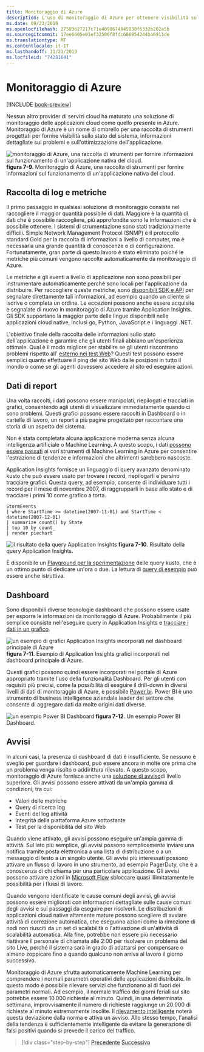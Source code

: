 ```yaml
---
title: Monitoraggio di Azure
description: L'uso di monitoraggio di Azure per ottenere visibilità sul sistema è in esecuzione.
ms.date: 09/23/2019
ms.openlocfilehash: 27503627217c71e4090674945830f6332b202a5b
ms.sourcegitcommit: 17ee6605e01ef32506f8fdc686954244ba6911de
ms.translationtype: MT
ms.contentlocale: it-IT
ms.lasthandoff: 11/21/2019
ms.locfileid: "74281641"
---
```

# <a name="azure-monitor"></a>Monitoraggio di Azure

[!INCLUDE [book-preview](../../../includes/book-preview.md)]

Nessun altro provider di servizi cloud ha maturato una soluzione di monitoraggio delle applicazioni cloud come quello presente in Azure. Monitoraggio di Azure è un nome di ombrello per una raccolta di strumenti progettati per fornire visibilità sullo stato del sistema, informazioni dettagliate sui problemi e sull'ottimizzazione dell'applicazione.

![monitoraggio di Azure, una raccolta di strumenti per fornire informazioni sul funzionamento di un'applicazione nativa del cloud.](./media/azure-monitor.png)
**figura 7-9**. Monitoraggio di Azure, una raccolta di strumenti per fornire informazioni sul funzionamento di un'applicazione nativa del cloud.

## <a name="gathering-logs-and-metrics"></a>Raccolta di log e metriche

Il primo passaggio in qualsiasi soluzione di monitoraggio consiste nel raccogliere il maggior quantità possibile di dati. Maggiore è la quantità di dati che è possibile raccogliere, più approfondite sono le informazioni che è possibile ottenere. I sistemi di strumentazione sono stati tradizionalmente difficili. Simple Network Management Protocol (SNMP) è il protocollo standard Gold per la raccolta di informazioni a livello di computer, ma è necessaria una grande quantità di conoscenze e di configurazione. Fortunatamente, gran parte di questo lavoro è stato eliminato poiché le metriche più comuni vengono raccolte automaticamente da monitoraggio di Azure.

Le metriche e gli eventi a livello di applicazione non sono possibili per instrumentare automaticamente perché sono locali per l'applicazione da distribuire. Per raccogliere queste metriche, sono [disponibili SDK e API](https://docs.microsoft.com/azure/azure-monitor/app/api-custom-events-metrics) per segnalare direttamente tali informazioni, ad esempio quando un cliente si iscrive o completa un ordine. Le eccezioni possono anche essere acquisite e segnalate di nuovo in monitoraggio di Azure tramite Application Insights. Gli SDK supportano la maggior parte delle lingue disponibili nelle applicazioni cloud native, inclusi go, Python, JavaScript e i linguaggi .NET.

L'obiettivo finale della raccolta delle informazioni sullo stato dell'applicazione è garantire che gli utenti finali abbiano un'esperienza ottimale. Qual è il modo migliore per stabilire se gli utenti riscontrano problemi rispetto all' [esterno nei test Web](https://docs.microsoft.com/azure/azure-monitor/app/monitor-web-app-availability)? Questi test possono essere semplici quanto effettuare il ping del sito Web dalle posizioni in tutto il mondo o come se gli agenti dovessero accedere al sito ed eseguire azioni.

## <a name="reporting-data"></a>Dati di report

Una volta raccolti, i dati possono essere manipolati, riepilogati e tracciati in grafici, consentendo agli utenti di visualizzare immediatamente quando ci sono problemi. Questi grafici possono essere raccolti in Dashboard o in cartelle di lavoro, un report a più pagine progettato per raccontare una storia di un aspetto del sistema.

Non è stata completata alcuna applicazione moderna senza alcuna intelligenza artificiale o Machine Learning. A questo scopo, i dati [possono essere passati](https://www.youtube.com/watch?v=Cuza-I1g9tw) ai vari strumenti di Machine Learning in Azure per consentire l'estrazione di tendenze e informazioni che altrimenti sarebbero nascoste.

Application Insights fornisce un linguaggio di query avanzato denominato kusto che può essere usato per trovare i record, riepilogarli e persino tracciare grafici. Questa query, ad esempio, consente di individuare tutti i record per il mese di novembre 2007, di raggrupparli in base allo stato e di tracciare i primi 10 come grafico a torta.

```kusto
StormEvents
| where StartTime >= datetime(2007-11-01) and StartTime < datetime(2007-12-01)
| summarize count() by State
| top 10 by count_
| render piechart
```

![il risultato della query Application Insights](./media/azure-monitor.png)
**figura 7-10**. Risultato della query Application Insights.

È disponibile un [Playground per la sperimentazione](https://dataexplorer.azure.com/clusters/help/databases/Samples) delle query kusto, che è un ottimo punto di dedicare un'ora o due. La lettura di [query di esempio](https://docs.microsoft.com/azure/kusto/query/samples) può essere anche istruttiva.

## <a name="dashboards"></a>Dashboard

Sono disponibili diverse tecnologie dashboard che possono essere usate per esporre le informazioni da monitoraggio di Azure. Probabilmente il più semplice consiste nell'eseguire query in Application Insights e [tracciare i dati in un grafico](https://docs.microsoft.com/azure/azure-monitor/learn/tutorial-app-dashboards).

![un esempio di grafici Application Insights incorporati nel dashboard principale di Azure](./media/azure-monitor.png)
**figura 7-11**. Esempio di Application Insights grafici incorporati nel dashboard principale di Azure.

Questi grafici possono quindi essere incorporati nel portale di Azure appropriato tramite l'uso della funzionalità Dashboard. Per gli utenti con requisiti più precisi, come la possibilità di eseguire il drill-down in diversi livelli di dati di monitoraggio di Azure, è possibile [Power bi](https://powerbi.microsoft.com/). Power BI è uno strumento di business intelligence aziendale leader del settore che consente di aggregare dati da molte origini dati diverse.

![un esempio Power BI Dashboard](./media/azure-monitor.png)
**figura 7-12**. Un esempio Power BI Dashboard.

## <a name="alerts"></a>Avvisi

In alcuni casi, la presenza di dashboard di dati è insufficiente. Se nessuno è sveglio per guardare i dashboard, può essere ancora in molte ore prima che un problema venga risolto o addirittura rilevato. A questo scopo, monitoraggio di Azure fornisce anche una [soluzione di avviso](https://docs.microsoft.com/azure/azure-monitor/platform/alerts-overview)di livello superiore. Gli avvisi possono essere attivati da un'ampia gamma di condizioni, tra cui:

- Valori delle metriche
- Query di ricerca log
- Eventi del log attività
- Integrità della piattaforma Azure sottostante
- Test per la disponibilità del sito Web

Quando viene attivato, gli avvisi possono eseguire un'ampia gamma di attività. Sul lato più semplice, gli avvisi possono semplicemente inviare una notifica tramite posta elettronica a una lista di distribuzione o a un messaggio di testo a un singolo utente. Gli avvisi più interessati possono attivare un flusso di lavoro in uno strumento, ad esempio PagerDuty, che è a conoscenza di chi chiama per una particolare applicazione. Gli avvisi possono attivare azioni in [Microsoft Flow](https://flow.microsoft.com/) sbloccare quasi illimitatamente le possibilità per i flussi di lavoro.

Quando vengono identificate le cause comuni degli avvisi, gli avvisi possono essere migliorati con informazioni dettagliate sulle cause comuni degli avvisi e sui passaggi da eseguire per risolverli. Le distribuzioni di applicazioni cloud native altamente mature possono scegliere di avviare attività di correzione automatica, che eseguono azioni come la rimozione di nodi non riusciti da un set di scalabilità o l'attivazione di un'attività di scalabilità automatica. Alla fine, potrebbe non essere più necessario riattivare il personale di chiamata alle 2:00 per risolvere un problema del sito Live, perché il sistema sarà in grado di adattarsi per compensare o almeno zoppicare fino a quando qualcuno non arriva al lavoro il giorno successivo.

Monitoraggio di Azure sfrutta automaticamente Machine Learning per comprendere i normali parametri operativi delle applicazioni distribuite. In questo modo è possibile rilevare servizi che funzionano al di fuori dei parametri normali. Ad esempio, il normale traffico dei giorni feriali sul sito potrebbe essere 10.000 richieste al minuto. Quindi, in una determinata settimana, improvvisamente il numero di richieste raggiunge un 20.000 di richieste al minuto estremamente insolite. Il [rilevamento intelligente](https://docs.microsoft.com/azure/azure-monitor/app/proactive-diagnostics) noterà questa deviazione dalla norma e attiva un avviso. Allo stesso tempo, l'analisi della tendenza è sufficientemente intelligente da evitare la generazione di falsi positivi quando si prevede il carico del traffico.

>[!div class="step-by-step"]
>[Precedente](monitoring-azure-kubernetes.md)
>[Successivo](identity.md)
